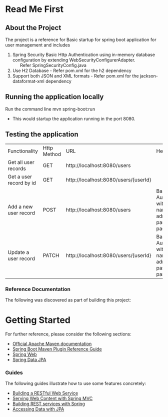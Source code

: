 # Read Me First

## About the Project

The project is a reference for Basic startup for spring boot application for user management and includes
 
<ol>
<li>Spring Security Basic Http Authentication using in-memory database configuration by extending WebSecurityConfigurerAdapter. 
    <ul>Refer SpringSecurityConfig.java </ul></li>
 <li>Use H2 Database - Refer pom.xml for the h2 dependency</li>
 <li>Support both JSON and XML formats - Refer pom.xml for the jackson-dataformat-xml dependency</li>
</ol>

## Running the application locally
Run the command line mvn spring-boot:run
 - This would startup the application running in the port 8080. 

## Testing the application
<table>
<tr>
<td>Functionality</td>
<td>Http Method</td>
<td>URL</td>
<td>Headers</td>
<td>Request Body</td>
</tr> 
<tr>
<td>Get all user records</td>
<td>GET</td>
<td>http://localhost:8080/users</td>
<td></td>
<td></td>
</tr>  
<tr>
<td>Get a user record by id</td>
<td>GET</td>
<td>http://localhost:8080/users/{userId}</td>
<td></td>
<td></td>
</tr>
<tr>
<td>Add a new user record</td>
<td>POST</td>
<td>http://localhost:8080/users</td>
<td>Basic Authorization with user name as admin and password as password</td>
<td>{"name":"Second User","email":"secondemail@test.com"}</td>
</tr>  
<tr>
<td>Update a user record</td>
<td>PATCH</td>
<td>http://localhost:8080/users/{userId}</td>
<td>Basic Authorization with user name as admin and password as password</td>
<td>{"email":"secondemail@test.com"}</td>
</tr>  
</table>


### Reference Documentation
The following was discovered as part of building this project:

# Getting Started
For further reference, please consider the following sections:

* [Official Apache Maven documentation](https://maven.apache.org/guides/index.html)
* [Spring Boot Maven Plugin Reference Guide](https://docs.spring.io/spring-boot/docs/2.3.0.BUILD-SNAPSHOT/maven-plugin/)
* [Spring Web](https://docs.spring.io/spring-boot/docs/2.2.3.RELEASE/reference/htmlsingle/#boot-features-developing-web-applications)
* [Spring Data JPA](https://docs.spring.io/spring-boot/docs/2.2.3.RELEASE/reference/htmlsingle/#boot-features-jpa-and-spring-data)

### Guides
The following guides illustrate how to use some features concretely:

* [Building a RESTful Web Service](https://spring.io/guides/gs/rest-service/)
* [Serving Web Content with Spring MVC](https://spring.io/guides/gs/serving-web-content/)
* [Building REST services with Spring](https://spring.io/guides/tutorials/bookmarks/)
* [Accessing Data with JPA](https://spring.io/guides/gs/accessing-data-jpa/)

